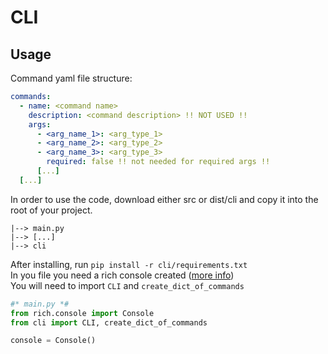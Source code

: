 # CLI
## Usage
Command yaml file structure:
```yaml
commands:
  - name: <command name>
    description: <command description> !! NOT USED !!
    args:
      - <arg_name_1>: <arg_type_1>
      - <arg_name_2>: <arg_type_2>
      - <arg_name_3>: <arg_type_3>
        required: false !! not needed for required args !!
      [...]
  [...]
```
In order to use the code, download either src or dist/cli and copy it into the root of your project.
```
|--> main.py
|--> [...]
|--> cli
```
After installing, run `pip install -r cli/requirements.txt`  
In you file you need a rich console created ([more info](https://rich.readthedocs.io/en/stable/reference/console.html))  
You will need to import `CLI` and `create_dict_of_commands`
```python
#* main.py *#
from rich.console import Console
from cli import CLI, create_dict_of_commands

console = Console()

```